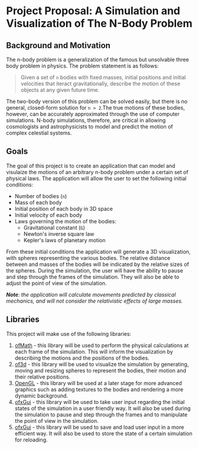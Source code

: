 # 
# Project Proposal: A Simulation and Visualization of The N-Body Problem
## Background and Motivation
The n-body problem is a generalization of the famous but unsolvable three body problem in physics. The problem statement is as follows:
> Given a set of `n` bodies with fixed masses, initial positions and initial velocities that iteract gravitationally, describe the motion of these objects at any given future time.

The two-body version of this problem can be solved easily, but there is no general, closed-form solution for `n > 2`.The true motions of these bodies, however, can be accurately approximated through the use of computer simulations. N-body simulations, therefore, are critical in allowing cosmologists and astrophysicists to model and predict the motion of complex celestial systems.

## Goals
The goal of this project is to create an application that can model and visulaize the motions of an arbitrary n-body problem under a certain set of physical laws. The application will allow the user to set the following initial conditions:
* Number of bodies (`n`)
* Mass of each body
* Initial position of each body in 3D space
* Initial velocity of each body
* Laws governing the motion of the bodies:
    * Gravitational constant (`G`)
    * Newton's inverse square law
    * Kepler's laws of planetary motion

From these initial conditions the application will generate a 3D visualization, with spheres representing the various bodies. The relative distance between and masses of the bodies will be indicated by the relative sizes of the spheres. During the simulation, the user will have the ability to pause and step through the frames of the simulation. They will also be able to adjust the point of view of the simulation.

_**Note**: the application will calculate movements predicted by classical mechanics, and will not consider the relativistic effects of large masses._

## Libraries
This project will make use of the following libraries:
1. [ofMath](http://openframeworks.cc/documentation/math/) - this library will be used to perform the physical calculations at each frame of the simulation. This will inform the visualization by describing the motions and the positions of the bodies.
1. [of3d](http://openframeworks.cc/documentation/3d/) - this library will be used to visualize the simulation by generating,  moving and resizing spheres to represent the bodies, their motion and their relative positions.
1. [OpenGL](http://openframeworks.cc/documentation/gl/) - this library will be used at a later stage for more advanced graphics such as adding textures to the bodies and rendering a more dynamic background.
1. [ofxGui](http://openframeworks.cc/documentation/ofxGui/) - this library will be used to take user input regarding the initial states of the simulation in a user friendly way. It will also be used during the simulation to pause and step through the frames and to manipulate the point of view in the simulation.
1. [ofxGui](http://openframeworks.cc/documentation/ofxXmlSettings/) - this library will be used to save and load user input in a more efficient way. It will also be used to store the state of a certain simulation for reloading.

